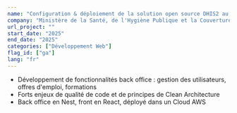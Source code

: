 ```yaml
---
name: "Configuration & déploiement de la solution open source DHIS2 au titre de la mise en place d'une plateforme de surveillance épidémiologique des maladies climato-sensibles "
company: "Ministère de la Santé, de l'Hygiène Publique et la Couverture Maladie Universelle de Côte d'Ivoire (client Polycea)"
url_project: ""
start_date: "2025"
end_date: "2025"
categories: ["Développement Web"]
flag_id: ["ga"]
lang: "fr"
---
```

- Développement de fonctionnalités back office : gestion des utilisateurs, offres d'emploi, formations
- Forts enjeux de qualité de code et de principes de Clean Architecture
- Back office en Nest, front en React, déployé dans un Cloud AWS